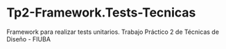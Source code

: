 Tp2-Framework.Tests-Tecnicas
============================

Framework para realizar tests unitarios. Trabajo Práctico 2 de Técnicas de Diseño - FIUBA
